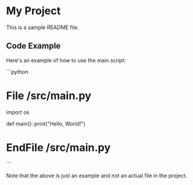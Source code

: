 # My Project

This is a sample README file.

## Code Example

Here's an example of how to use the main script:

\```python
# File /src/main.py
import os

def main():
    print("Hello, World!")

# EndFile /src/main.py
\```

Note that the above is just an example and not an actual file in the project.